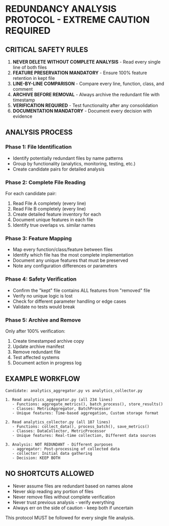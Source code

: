 # REDUNDANCY ANALYSIS PROTOCOL - EXTREME CAUTION REQUIRED

## CRITICAL SAFETY RULES

1. **NEVER DELETE WITHOUT COMPLETE ANALYSIS** - Read every single line of both files
2. **FEATURE PRESERVATION MANDATORY** - Ensure 100% feature retention in kept file
3. **LINE-BY-LINE COMPARISON** - Compare every line, function, class, and comment
4. **ARCHIVE BEFORE REMOVAL** - Always archive the redundant file with timestamp
5. **VERIFICATION REQUIRED** - Test functionality after any consolidation
6. **DOCUMENTATION MANDATORY** - Document every decision with evidence

## ANALYSIS PROCESS

### Phase 1: File Identification
- Identify potentially redundant files by name patterns
- Group by functionality (analytics, monitoring, testing, etc.)
- Create candidate pairs for detailed analysis

### Phase 2: Complete File Reading
For each candidate pair:
1. Read File A completely (every line)
2. Read File B completely (every line)
3. Create detailed feature inventory for each
4. Document unique features in each file
5. Identify true overlaps vs. similar names

### Phase 3: Feature Mapping
- Map every function/class/feature between files
- Identify which file has the most complete implementation
- Document any unique features that must be preserved
- Note any configuration differences or parameters

### Phase 4: Safety Verification
- Confirm the "kept" file contains ALL features from "removed" file
- Verify no unique logic is lost
- Check for different parameter handling or edge cases
- Validate no tests would break

### Phase 5: Archive and Remove
Only after 100% verification:
1. Create timestamped archive copy
2. Update archive manifest
3. Remove redundant file
4. Test affected systems
5. Document action in progress log

## EXAMPLE WORKFLOW

```
Candidate: analytics_aggregator.py vs analytics_collector.py

1. Read analytics_aggregator.py (all 234 lines)
   - Functions: aggregate_metrics(), batch_process(), store_results()
   - Classes: MetricAggregator, BatchProcessor
   - Unique features: Time-based aggregation, Custom storage format

2. Read analytics_collector.py (all 187 lines)  
   - Functions: collect_data(), process_batch(), save_metrics()
   - Classes: DataCollector, MetricProcessor
   - Unique features: Real-time collection, Different data sources

3. Analysis: NOT REDUNDANT - Different purposes
   - aggregator: Post-processing of collected data
   - collector: Initial data gathering
   - Decision: KEEP BOTH
```

## NO SHORTCUTS ALLOWED

- Never assume files are redundant based on names alone
- Never skip reading any portion of files
- Never remove files without complete verification
- Never trust previous analysis - verify everything
- Always err on the side of caution - keep both if uncertain

This protocol MUST be followed for every single file analysis.